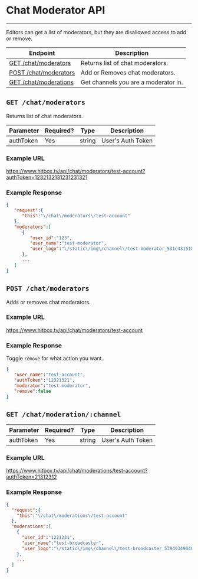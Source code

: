 # Chat Moderator API
***

Editors can get a list of moderators, but they are disallowed access to add or remove.

| Endpoint | Description |
| ---- | --------------- |
| [GET /chat/moderators](/chat/moderators.md#get-chatmoderators) | Returns list of chat moderators. |
| [POST /chat/moderators](/chat/moderators.md#post-chatmoderators) | Add or Removes chat moderators. |
| [GET /chat/moderations](/chat/moderators.md#get-chatmoderations) | Get channels you are a moderator in. |

## `GET /chat/moderators`

Returns list of chat moderators.

| Parameter | Required? | Type | Description |
| --- | --- | --- | --- |
| authToken | Yes | string | User's Auth Token |

### Example URL

https://www.hitbox.tv/api/chat/moderators/test-account?authToken=1232132131231231321

### Example Response 

```json
{
   "request":{
      "this":"\/chat\/moderators\/test-account"
   },
   "moderators":[
      {
         "user_id":"123",
         "user_name":"test-moderator",
         "user_logo":"\/static\/img\/channel\/test-moderator_531e431518a7_large.png"
      },
      ...
   ]
}
```

## `POST /chat/moderators`

Adds or removes chat moderators.

### Example URL

https://www.hitbox.tv/api/chat/moderators/test-account

### Example Response 

Toggle `remove` for what action you want.
```json
{
   "user_name":"test-account",
   "authToken":"12321321",
   "moderator":"test-moderator",
   "remove":false
}
```

## `GET /chat/moderation/:channel`

| Parameter | Required? | Type | Description |
| --- | --- | --- | --- |
| authToken | Yes | string | User's Auth Token |

### Example URL

https://www.hitbox.tv/api/chat/moderations/test-account?authToken=21312312

### Example Response

```json
{
  "request":{
    "this":"\/chat\/moderations\/test-account"
  },
  "moderations":[
    {
      "user_id":"1231231",
      "user_name":"test-broadcaster",
      "user_logo":"\/static\/img\/channel\/test-broadcaster_5394934904055_large.jpg"
    },
    ...
  ]
}
```
